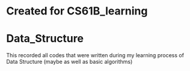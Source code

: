 # Created for CS61B_learning

# Data_Structure
This recorded all codes that were written during my learning process of Data Structure (maybe as well as basic algorithms)
